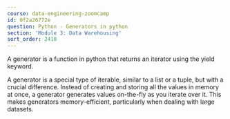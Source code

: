 ```yaml
---
course: data-engineering-zoomcamp
id: 0f2a26772e
question: Python - Generators in python
section: 'Module 3: Data Warehousing'
sort_order: 2410
---
```


A generator is a function in python that returns an iterator using the yield keyword.

A generator is a special type of iterable, similar to a list or a tuple, but with a crucial difference. Instead of creating and storing all the values in memory at once, a generator generates values on-the-fly as you iterate over it. This makes generators memory-efficient, particularly when dealing with large datasets.


